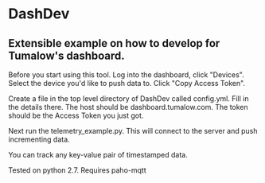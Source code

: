 # DashDev
## Extensible example on how to develop for Tumalow's dashboard.

Before you start using this tool.  Log into the dashboard, click "Devices".  Select the device you'd like to push data to.  Click "Copy Access Token".

Create a file in the top level directory of DashDev called config.yml.  Fill in the details there.  The host should be dashboard.tumalow.com.  The token should be the Access Token you just got.

Next run the telemetry_example.py.  This will connect to the server and push incrementing data.  

You can track any key-value pair of timestamped data.

Tested on python 2.7.  Requires paho-mqtt